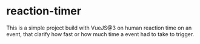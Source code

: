 # reaction-timer
This is a simple project build with VueJS@3 on human reaction time on an event, that clarify how fast or how much time a event had to take to trigger.
